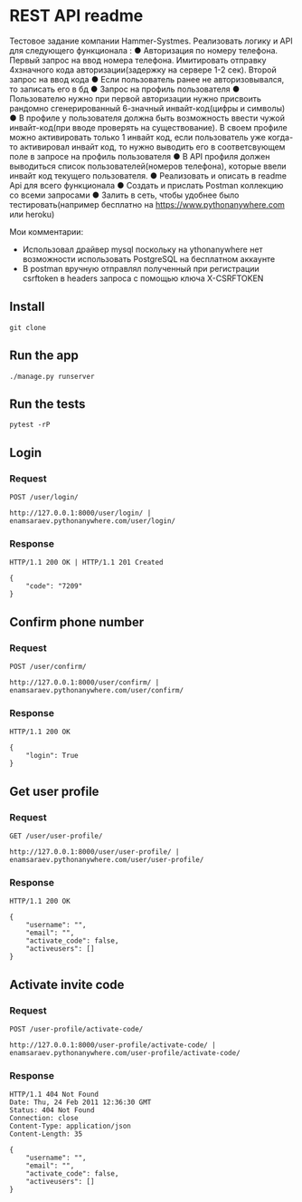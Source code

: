 # REST API readme

Тестовое задание компании Hammer-Systmes.
Реализовать логику и API для следующего функционала :
●	Авторизация по номеру телефона. Первый запрос на ввод номера телефона. Имитировать отправку 4хзначного кода авторизации(задержку на сервере 1-2 сек). Второй запрос на ввод кода 
●	Если пользователь ранее не авторизовывался, то записать его в бд 
●	Запрос на профиль пользователя
●	Пользователю нужно при первой авторизации нужно присвоить рандомно сгенерированный 6-значный инвайт-код(цифры и символы)
●	В профиле у пользователя должна быть возможность ввести чужой инвайт-код(при вводе проверять на существование). В своем профиле можно активировать только 1 инвайт код, если пользователь уже когда-то активировал инвайт код, то нужно выводить его в соответсвующем поле в запросе на профиль пользователя
●	В API профиля должен выводиться список пользователей(номеров телефона), которые ввели инвайт код текущего пользователя.
●	Реализовать и описать в readme Api для всего функционала
●	Создать и прислать Postman коллекцию со всеми запросами
●	Залить в сеть, чтобы удобнее было тестировать(например бесплатно на https://www.pythonanywhere.com или heroku)

Мои комментарии:
- Использовал драйвер mysql поскольку на ythonanywhere нет возможности использовать PostgreSQL на бесплатном аккаунте
- В postman вручную отправлял полученный при регистрации csrftoken в headers запроса с помощью ключа X-CSRFTOKEN
## Install

    git clone

## Run the app

    ./manage.py runserver

## Run the tests

    pytest -rP

## Login

### Request

`POST /user/login/`

    http://127.0.0.1:8000/user/login/ | enamsaraev.pythonanywhere.com/user/login/

### Response

    HTTP/1.1 200 OK | HTTP/1.1 201 Created
    
    {
        "code": "7209"
    }

## Confirm phone number

### Request

`POST /user/confirm/`

    http://127.0.0.1:8000/user/confirm/ | enamsaraev.pythonanywhere.com/user/confirm/

### Response

    HTTP/1.1 200 OK
    
    {
        "login": True
    }

## Get user profile

### Request

`GET /user/user-profile/`

    http://127.0.0.1:8000/user/user-profile/ | enamsaraev.pythonanywhere.com/user/user-profile/

### Response

    HTTP/1.1 200 OK
    
    {
        "username": "",
        "email": "",
        "activate_code": false,
        "activeusers": []
    }

## Activate invite code

### Request

`POST /user-profile/activate-code/`

    http://127.0.0.1:8000/user-profile/activate-code/ | enamsaraev.pythonanywhere.com/user-profile/activate-code/

### Response

    HTTP/1.1 404 Not Found
    Date: Thu, 24 Feb 2011 12:36:30 GMT
    Status: 404 Not Found
    Connection: close
    Content-Type: application/json
    Content-Length: 35

    {
        "username": "",
        "email": "",
        "activate_code": false,
        "activeusers": []
    }

